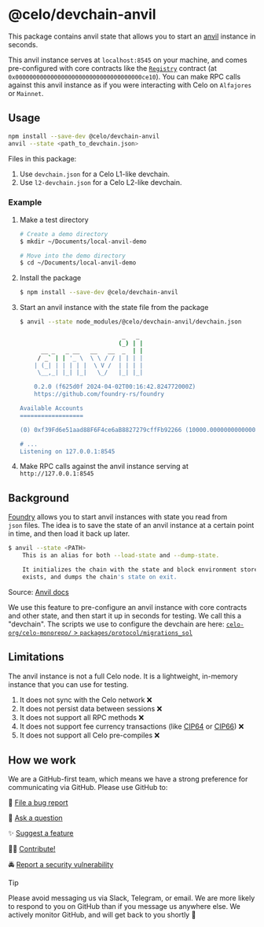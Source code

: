 # @celo/devchain-anvil

This package contains anvil state that allows you to start an [anvil](https://book.getfoundry.sh/reference/anvil/) instance in seconds.

This anvil instance serves at `localhost:8545` on your machine, and comes pre-configured with core contracts like the [`Registry`](https://github.com/celo-org/celo-monorepo/blob/master/packages/protocol/contracts/common/Registry.sol) contract (at `0x000000000000000000000000000000000000ce10`). You can make RPC calls against this anvil instance as if you were interacting with Celo on `Alfajores` or `Mainnet`.

## Usage

```bash
npm install --save-dev @celo/devchain-anvil
anvil --state <path_to_devchain.json>
```

Files in this package:

1. Use `devchain.json` for a Celo L1-like devchain.
1. Use `l2-devchain.json` for a Celo L2-like devchain.

### Example

1. Make a test directory

    ```sh
    # Create a demo directory
    $ mkdir ~/Documents/local-anvil-demo

    # Move into the demo directory
    $ cd ~/Documents/local-anvil-demo
    ```

2. Install the package

    ```sh
    $ npm install --save-dev @celo/devchain-anvil
    ```

3. Start an anvil instance with the state file from the package

    ```sh
    $ anvil --state node_modules/@celo/devchain-anvil/devchain.json

                                 _   _
                                (_) | |
          __ _   _ __   __   __  _  | |
         / _` | | '_ \  \ \ / / | | | |
        | (_| | | | | |  \ V /  | | | |
         \__,_| |_| |_|   \_/   |_| |_|

        0.2.0 (f625d0f 2024-04-02T00:16:42.824772000Z)
        https://github.com/foundry-rs/foundry

    Available Accounts
    ==================

    (0) 0xf39Fd6e51aad88F6F4ce6aB8827279cffFb92266 (10000.000000000000000000 ETH)

    # ...
    Listening on 127.0.0.1:8545
    ```

4. Make RPC calls against the anvil instance serving at `http://127.0.0.1:8545`

## Background

[Foundry](https://book.getfoundry.sh/reference/anvil/) allows you to start anvil instances with state you read from `json` files.
The idea is to save the state of an anvil instance at a certain point in time, and then load it back up later.

```sh
$ anvil --state <PATH>
    This is an alias for both --load-state and --dump-state.

    It initializes the chain with the state and block environment stored at the file, if it
    exists, and dumps the chain's state on exit.
```

Source: [Anvil docs](https://book.getfoundry.sh/reference/cli/anvil?highlight=--state#anvil)

We use this feature to pre-configure an anvil instance with core contracts and other state, and then start it up in seconds for testing.
We call this a "devchain". The scripts we use to configure the devchain are here: [`celo-org/celo-monorepo/` > `packages/protocol/migrations_sol`](https://github.com/celo-org/celo-monorepo/tree/master/packages/protocol/migrations_sol)

## Limitations

The anvil instance is not a full Celo node. It is a lightweight, in-memory instance that you can use for testing.

1. It does not sync with the Celo network ❌
1. It does not persist data between sessions ❌
1. It does not support all RPC methods ❌
1. It does not support fee currency transactions (like [CIP64](https://github.com/celo-org/celo-proposals/blob/master/CIPs/cip-0064.md) or [CIP66](https://github.com/celo-org/celo-proposals/blob/master/CIPs/cip-0066.md)) ❌
1. It does not support all Celo pre-compiles ❌

## How we work

We are a GitHub-first team, which means we have a strong preference for communicating via GitHub.
Please use GitHub to:

🐞 [File a bug report](https://github.com/celo-org/celo-monorepo/issues/new/choose)

💬 [Ask a question](https://github.com/celo-org/celo-monorepo/discussions)

✨ [Suggest a feature](https://github.com/celo-org/celo-monorepo/issues/new/choose)

🧑‍💻 [Contribute!](https://github.com/celo-org/celo-monorepo/tree/master/packages/protocol/migrations_sol/CONTRIBUTING.md)

🚔 [Report a security vulnerability](https://github.com/celo-org/celo-monorepo/issues/new/choose)

> [!TIP]
>
> Please avoid messaging us via Slack, Telegram, or email. We are more likely to respond to you on
> GitHub than if you message us anywhere else. We actively monitor GitHub, and will get back to you shortly 🌟
